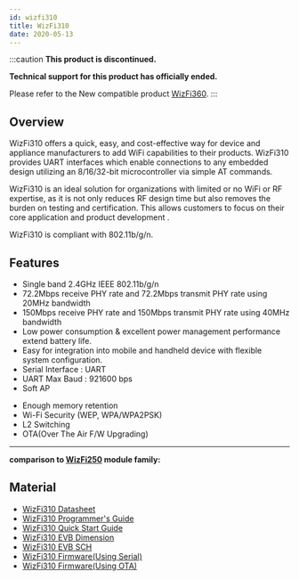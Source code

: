 ```yaml
---
id: wizfi310
title: WizFi310
date: 2020-05-13
---
```


:::caution
**This product is discontinued.**

**Technical support for this product has officially ended.**

Please refer to the New compatible product [WizFi360](./../WizFi360/WizFi360.md).
:::

## Overview

WizFi310 offers a quick, easy, and cost-effective way for device and
appliance manufacturers to add WiFi capabilities to their products.
WizFi310 provides UART interfaces which enable connections to any
embedded design utilizing an 8/16/32-bit microcontroller via simple AT
commands.  
  
WizFi310 is an ideal solution for organizations with limited or no WiFi
or RF expertise, as it is not only reduces RF design time but also
removes the burden on testing and certification. This allows customers
to focus on their core application and product development .  
  
WizFi310 is compliant with 802.11b/g/n.  
<!--\<slider :/img/products/wizfi310/wizfi310_evb_1.png>

  - **WizFi310-EVB Front**

\<slider :/img/products/wizfi310/wizfi310_evb_2.png>

  - **WizFi310-EVB Side**

\<slider :/img/products/wizfi310/wizfi310-pa_1.png>

  - **WizFi310-PA**

\<slider :/img/products/wizfi310/wizfi310-con_2.png>

  - **WizFi310-CON**

\<slider :/img/products/wizfi310/wizfi310-con_1.png>

  - **WizFi310-CON with U.FL Antenna**

\</slider\>
-->
## Features

  - Single band 2.4GHz IEEE 802.11b/g/n
  - 72.2Mbps receive PHY rate and 72.2Mbps transmit PHY rate using 20MHz
    bandwidth
  - 150Mbps receive PHY rate and 150Mbps transmit PHY rate using 40MHz
    bandwidth
  - Low power consumption & excellent power management performance
    extend battery life.
  - Easy for integration into mobile and handheld device with flexible
    system configuration.
  - Serial Interface : UART
  - UART Max Baud : 921600 bps
  - Soft AP


 
   * Enough memory retention
   * Wi-Fi Security (WEP, WPA/WPA2PSK)
   * L2 Switching
   * OTA(Over The Air F/W Upgrading)

----  

**comparison to [WizFi250](http://www.wiznet.io/product-item/wizfi250/) module family:**

## Material 

  - [WizFi310 Datasheet](./Datasheet.md)
  - [WizFi310 Programmer's Guide](./Programers-Guide/Overview.md)
  - [WizFi310 Quick Start Guide](./Quick_Start_Guide.md)
  - [WizFi310 EVB Dimension](./WizFi310_EVB_%26_IF_Dimension.md)
  - [WizFi310 EVB SCH](./WizFi310_EVB_SCH.md)
  - [WizFi310 Firmware(Using Serial)](./WizFi310-Firmware-Using-Serial.md)
  - [WizFi310 Firmware(Using OTA)](./WizFi310-Firmware-Using-OTA.md)
